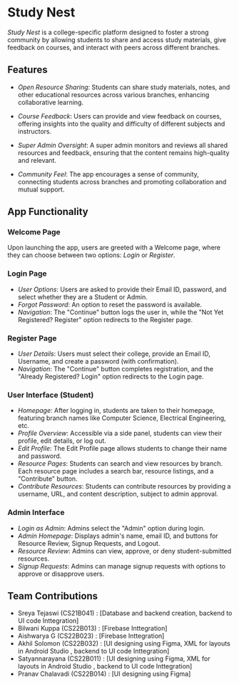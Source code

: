 # Study Nest

*Study Nest* is a college-specific platform designed to foster a strong community by allowing students to share and access study materials, give feedback on courses, and interact with peers across different branches.

## Features

- *Open Resource Sharing*: Students can share study materials, notes, and other educational resources across various branches, enhancing collaborative learning.
  
- *Course Feedback*: Users can provide and view feedback on courses, offering insights into the quality and difficulty of different subjects and instructors.

- *Super Admin Oversight*: A super admin monitors and reviews all shared resources and feedback, ensuring that the content remains high-quality and relevant.

- *Community Feel*: The app encourages a sense of community, connecting students across branches and promoting collaboration and mutual support.

## App Functionality

### Welcome Page
Upon launching the app, users are greeted with a Welcome page, where they can choose between two options: *Login* or *Register*.

### Login Page
- *User Options*: Users are asked to provide their Email ID, password, and select whether they are a Student or Admin.
- *Forgot Password*: An option to reset the password is available.
- *Navigation*: The "Continue" button logs the user in, while the "Not Yet Registered? Register" option redirects to the Register page.

### Register Page
- *User Details*: Users must select their college, provide an Email ID, Username, and create a password (with confirmation).
- *Navigation*: The "Continue" button completes registration, and the "Already Registered? Login" option redirects to the Login page.

### User Interface (Student)
- *Homepage*: After logging in, students are taken to their homepage, featuring branch names like Computer Science, Electrical Engineering, etc.
- *Profile Overview*: Accessible via a side panel, students can view their profile, edit details, or log out.
- *Edit Profile*: The Edit Profile page allows students to change their name and password.
- *Resource Pages*: Students can search and view resources by branch. Each resource page includes a search bar, resource listings, and a "Contribute" button.
- *Contribute Resources*: Students can contribute resources by providing a username, URL, and content description, subject to admin approval.

### Admin Interface
- *Login as Admin*: Admins select the "Admin" option during login.
- *Admin Homepage*: Displays admin's name, email ID, and buttons for Resource Review, Signup Requests, and Logout.
- *Resource Review*: Admins can view, approve, or deny student-submitted resources.
- *Signup Requests*: Admins can manage signup requests with options to approve or disapprove users.


## Team Contributions
- Sreya Tejaswi    (CS21B041) : [Database and backend creation, backend to UI code Inttegration]
- Bilwani Kuppa    (CS22B013) : [Firebase Inttegration]
- Aishwarya G      (CS22B023) : [Firebase Inttegration]
- Akhil Solomon    (CS22B032) : [UI designing using Figma, XML for layouts in Android Studio , backend to UI code Inttegration]
- Satyannarayana   (CS22B011) : [UI designing using Figma, XML for layouts in Android Studio , backend to UI code Inttegration]
- Pranav Chalavadi (CS22B014) : [UI designing using Figma]



